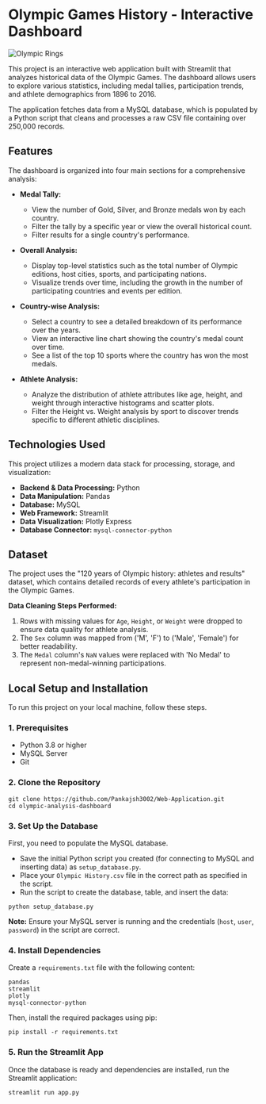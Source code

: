 # Olympic Games History - Interactive Dashboard

![Olympic Rings](https://upload.wikimedia.org/wikipedia/commons/thumb/5/5c/Olympic_rings_without_rims.svg/1200px-Olympic_rings_without_rims.svg.png)

This project is an interactive web application built with Streamlit that analyzes historical data of the Olympic Games. The dashboard allows users to explore various statistics, including medal tallies, participation trends, and athlete demographics from 1896 to 2016.

The application fetches data from a MySQL database, which is populated by a Python script that cleans and processes a raw CSV file containing over 250,000 records.

## Features

The dashboard is organized into four main sections for a comprehensive analysis:

*   **Medal Tally:**
    *   View the number of Gold, Silver, and Bronze medals won by each country.
    *   Filter the tally by a specific year or view the overall historical count.
    *   Filter results for a single country's performance.

*   **Overall Analysis:**
    *   Display top-level statistics such as the total number of Olympic editions, host cities, sports, and participating nations.
    *   Visualize trends over time, including the growth in the number of participating countries and events per edition.

*   **Country-wise Analysis:**
    *   Select a country to see a detailed breakdown of its performance over the years.
    *   View an interactive line chart showing the country's medal count over time.
    *   See a list of the top 10 sports where the country has won the most medals.

*   **Athlete Analysis:**
    *   Analyze the distribution of athlete attributes like age, height, and weight through interactive histograms and scatter plots.
    *   Filter the Height vs. Weight analysis by sport to discover trends specific to different athletic disciplines.

## Technologies Used

This project utilizes a modern data stack for processing, storage, and visualization:

*   **Backend & Data Processing:** Python
*   **Data Manipulation:** Pandas
*   **Database:** MySQL
*   **Web Framework:** Streamlit
*   **Data Visualization:** Plotly Express
*   **Database Connector:** `mysql-connector-python`

## Dataset

The project uses the "120 years of Olympic history: athletes and results" dataset, which contains detailed records of every athlete's participation in the Olympic Games.

**Data Cleaning Steps Performed:**
1.  Rows with missing values for `Age`, `Height`, or `Weight` were dropped to ensure data quality for athlete analysis.
2.  The `Sex` column was mapped from ('M', 'F') to ('Male', 'Female') for better readability.
3.  The `Medal` column's `NaN` values were replaced with 'No Medal' to represent non-medal-winning participations.

## Local Setup and Installation

To run this project on your local machine, follow these steps.

### 1. Prerequisites

*   Python 3.8 or higher
*   MySQL Server
*   Git

### 2. Clone the Repository

```
git clone https://github.com/Pankajsh3002/Web-Application.git
cd olympic-analysis-dashboard
```

### 3. Set Up the Database

First, you need to populate the MySQL database.
*   Save the initial Python script you created (for connecting to MySQL and inserting data) as `setup_database.py`.
*   Place your `Olympic History.csv` file in the correct path as specified in the script.
*   Run the script to create the database, table, and insert the data:

```
python setup_database.py
```
**Note:** Ensure your MySQL server is running and the credentials (`host`, `user`, `password`) in the script are correct.

### 4. Install Dependencies

Create a `requirements.txt` file with the following content:

```
pandas
streamlit
plotly
mysql-connector-python
```

Then, install the required packages using pip:

```
pip install -r requirements.txt
```

### 5. Run the Streamlit App

Once the database is ready and dependencies are installed, run the Streamlit application:

```
streamlit run app.py
```
